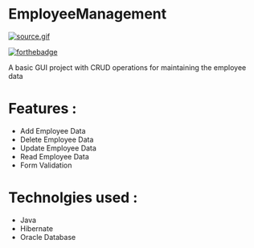 # EmployeeManagement

[![source.gif](https://i.postimg.cc/Pryy1S1g/source.gif)](https://postimg.cc/XpZ9bcHL)

[![forthebadge](https://forthebadge.com/images/badges/made-with-java.svg)](https://forthebadge.com)

A basic GUI project with CRUD operations for maintaining the employee data 

# Features :
- Add Employee Data
- Delete Employee Data
- Update Employee Data
- Read Employee Data
- Form Validation 

# Technolgies used :
- Java 
- Hibernate
- Oracle Database
